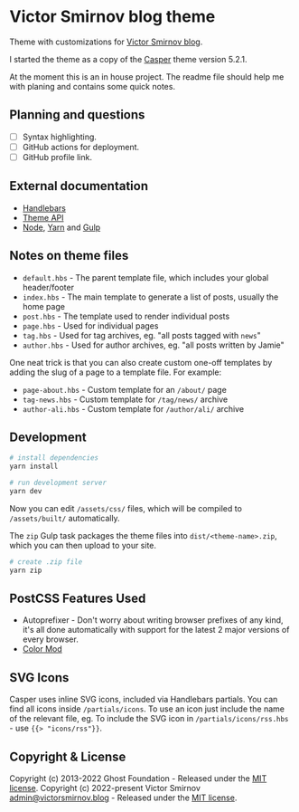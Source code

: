 # Victor Smirnov blog theme

Theme with customizations for [Victor Smirnov blog](https://victorsmirnov.blog).

I started the theme as a copy of the [Casper](https://github.com/TryGhost/Casper) theme version 5.2.1.

At the moment this is an in house project. The readme file should help me with planing and contains some quick notes.

## Planning and questions

* [ ] Syntax highlighting.
* [ ] GitHub actions for deployment.
* [ ] GitHub profile link.

## External documentation

* [Handlebars](http://handlebarsjs.com/)
* [Theme API](https://ghost.org/docs/themes/)
* [Node](https://nodejs.org/), [Yarn](https://yarnpkg.com/) and [Gulp](https://gulpjs.com)

## Notes on theme files

- `default.hbs` - The parent template file, which includes your global header/footer
- `index.hbs` - The main template to generate a list of posts, usually the home page
- `post.hbs` - The template used to render individual posts
- `page.hbs` - Used for individual pages
- `tag.hbs` - Used for tag archives, eg. "all posts tagged with `news`"
- `author.hbs` - Used for author archives, eg. "all posts written by Jamie"

One neat trick is that you can also create custom one-off templates by adding the slug of a page to a template file.
For example:

- `page-about.hbs` - Custom template for an `/about/` page
- `tag-news.hbs` - Custom template for `/tag/news/` archive
- `author-ali.hbs` - Custom template for `/author/ali/` archive

## Development

```bash
# install dependencies
yarn install

# run development server
yarn dev
```

Now you can edit `/assets/css/` files, which will be compiled to `/assets/built/` automatically.

The `zip` Gulp task packages the theme files into `dist/<theme-name>.zip`, which you can then upload to your site.

```bash
# create .zip file
yarn zip
```

## PostCSS Features Used

- Autoprefixer - Don't worry about writing browser prefixes of any kind, it's all done automatically with support for the latest 2 major versions of every browser.
- [Color Mod](https://github.com/jonathantneal/postcss-color-mod-function)


## SVG Icons

Casper uses inline SVG icons, included via Handlebars partials. You can find all icons inside `/partials/icons`.
To use an icon just include the name of the relevant file, eg.
To include the SVG icon in `/partials/icons/rss.hbs` - use `{{> "icons/rss"}}`.

## Copyright & License

Copyright (c) 2013-2022 Ghost Foundation - Released under the [MIT license](LICENSE).
Copyright (c) 2022-present Victor Smirnov <admin@victorsmirnov.blog> - Released under the [MIT license](LICENSE).
